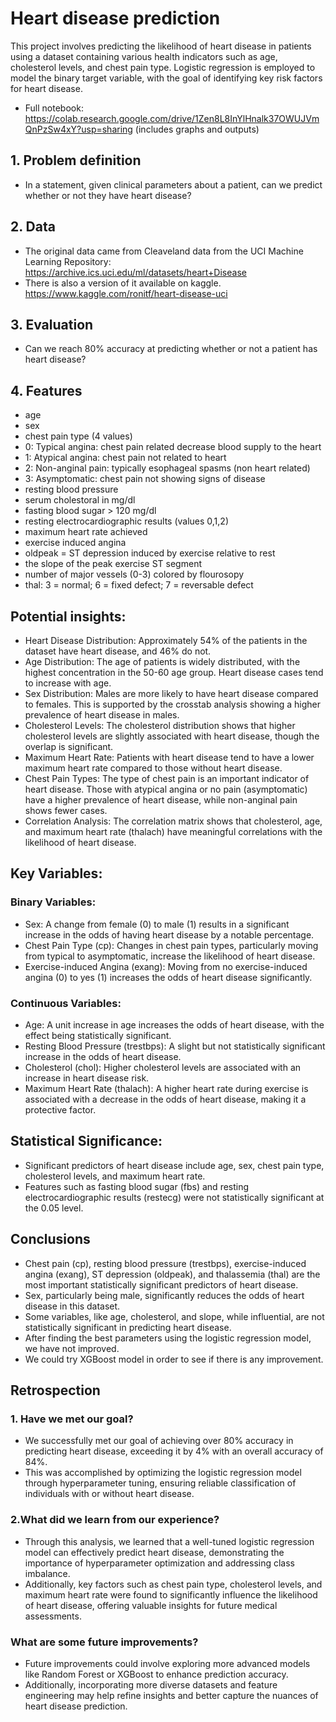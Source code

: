# Heart disease prediction

This project involves predicting the likelihood of heart disease in patients using a dataset containing various health indicators such as age, cholesterol levels, and chest pain type. Logistic regression is employed to model the binary target variable, with the goal of identifying key risk factors for heart disease.
* Full notebook: https://colab.research.google.com/drive/1Zen8L8InYlHnalk37OWUJVmQnPzSw4xY?usp=sharing (includes graphs and outputs)

## 1. Problem definition
* In a statement, given clinical parameters about a patient, can we predict whether or not they have heart disease?

## 2. Data
* The original data came from Cleaveland data from the UCI Machine Learning Repository: https://archive.ics.uci.edu/ml/datasets/heart+Disease 
* There is also a version of it available on kaggle. https://www.kaggle.com/ronitf/heart-disease-uci

## 3. Evaluation
* Can we reach 80% accuracy at predicting whether or not a patient has heart disease?

## 4. Features
* age
* sex
* chest pain type (4 values)
* 0: Typical angina: chest pain related decrease blood supply to the heart
* 1: Atypical angina: chest pain not related to heart
* 2: Non-anginal pain: typically esophageal spasms (non heart related)
* 3: Asymptomatic: chest pain not showing signs of disease
* resting blood pressure
* serum cholestoral in mg/dl
* fasting blood sugar > 120 mg/dl
* resting electrocardiographic results (values 0,1,2)
* maximum heart rate achieved
* exercise induced angina
* oldpeak = ST depression induced by exercise relative to rest
* the slope of the peak exercise ST segment
* number of major vessels (0-3) colored by flourosopy
* thal: 3 = normal; 6 = fixed defect; 7 = reversable defect

## Potential insights:

* Heart Disease Distribution: Approximately 54% of the patients in the dataset have heart disease, and 46% do not.
* Age Distribution: The age of patients is widely distributed, with the highest concentration in the 50-60 age group. Heart disease cases tend to increase with age.
* Sex Distribution: Males are more likely to have heart disease compared to females. This is supported by the crosstab analysis showing a higher prevalence of heart disease in males.
* Cholesterol Levels: The cholesterol distribution shows that higher cholesterol levels are slightly associated with heart disease, though the overlap is significant.
* Maximum Heart Rate: Patients with heart disease tend to have a lower maximum heart rate compared to those without heart disease.
* Chest Pain Types: The type of chest pain is an important indicator of heart disease. Those with atypical angina or no pain (asymptomatic) have a higher prevalence of heart disease, while non-anginal pain shows fewer cases.
* Correlation Analysis: The correlation matrix shows that cholesterol, age, and maximum heart rate (thalach) have meaningful correlations with the likelihood of heart disease.

## Key Variables:
### Binary Variables:
* Sex: A change from female (0) to male (1) results in a significant increase in the odds of having heart disease by a notable percentage.
* Chest Pain Type (cp): Changes in chest pain types, particularly moving from typical to asymptomatic, increase the likelihood of heart disease.
* Exercise-induced Angina (exang): Moving from no exercise-induced angina (0) to yes (1) increases the odds of heart disease significantly.
### Continuous Variables:
* Age: A unit increase in age increases the odds of heart disease, with the effect being statistically significant.
* Resting Blood Pressure (trestbps): A slight but not statistically significant increase in the odds of heart disease.
* Cholesterol (chol): Higher cholesterol levels are associated with an increase in heart disease risk.
* Maximum Heart Rate (thalach): A higher heart rate during exercise is associated with a decrease in the odds of heart disease, making it a protective factor.
## Statistical Significance:
* Significant predictors of heart disease include age, sex, chest pain type, cholesterol levels, and maximum heart rate.
* Features such as fasting blood sugar (fbs) and resting electrocardiographic results (restecg) were not statistically significant at the 0.05 level.

## Conclusions
* Chest pain (cp), resting blood pressure (trestbps), exercise-induced angina (exang), ST depression (oldpeak), and thalassemia (thal) are the most important statistically significant predictors of heart disease.
* Sex, particularly being male, significantly reduces the odds of heart disease in this dataset.
* Some variables, like age, cholesterol, and slope, while influential, are not statistically significant in predicting heart disease.
* After finding the best parameters using the logistic regression model, we have not improved.
* We could try XGBoost model in order to see if there is any improvement.
## Retrospection
### 1. Have we met our goal?
* We successfully met our goal of achieving over 80% accuracy in predicting heart disease, exceeding it by 4% with an overall accuracy of 84%. 
* This was accomplished by optimizing the logistic regression model through hyperparameter tuning, ensuring reliable classification of individuals with or without heart disease.
### 2.What did we learn from our experience?
* Through this analysis, we learned that a well-tuned logistic regression model can effectively predict heart disease, demonstrating the importance of hyperparameter optimization and addressing class imbalance. 
* Additionally, key factors such as chest pain type, cholesterol levels, and maximum heart rate were found to significantly influence the likelihood of heart disease, offering valuable insights for future medical assessments.
### What are some future improvements?
* Future improvements could involve exploring more advanced models like Random Forest or XGBoost to enhance prediction accuracy. 
* Additionally, incorporating more diverse datasets and feature engineering may help refine insights and better capture the nuances of heart disease prediction.
